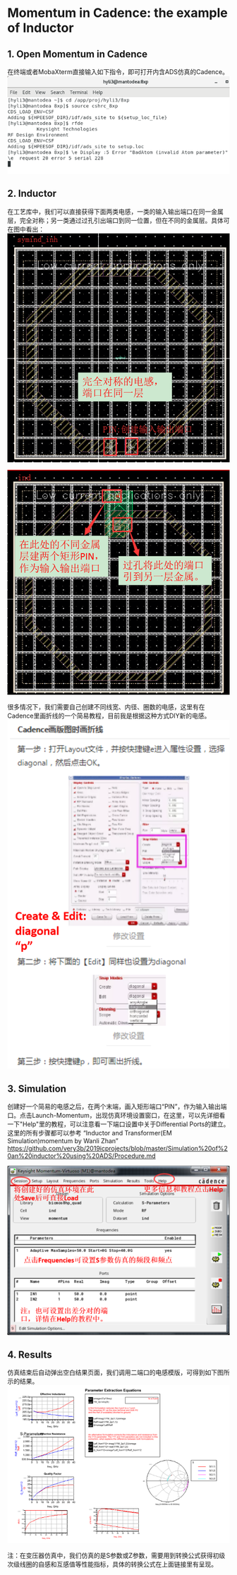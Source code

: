 # Momentum in Cadence: the example of Inductor
## 1. Open Momentum in Cadence
在终端或者MobaXterm直接输入如下指令，即可打开内含ADS仿真的Cadence。
![Alt text](openMomentum.png)

## 2. Inductor
在工艺库中，我们可以直接获得下面两类电感，一类的输入输出端口在同一金属层，完全对称；另一类通过过孔引出端口到同一位置，但在不同的金属层。具体可在图中看出：
![Alt text](ind1.png)

![Alt text](ind2.png)

很多情况下，我们需要自己创建不同线宽、内径、圈数的电感，这里有在Cadence里画折线的一个简易教程，目前我是根据这种方式DIY新的电感。
![Alt text](diagonal.png)


## 3. Simulation
创建好一个简易的电感之后，在两个末端，画入矩形端口“PIN”，作为输入输出端口。点击Launch-Momentum，出现仿真环境设置窗口，在这里，可以先详细看一下"Help"里的教程，可以注意看一下端口设置中关于Differential Ports的建立。这里的所有步骤都可以参考 
“Inductor and Transformer(EM Simulation)momentum by Wanli Zhan”
<https://github.com/very3b/2019icprojects/blob/master/Simulation%20of%20an%20inductor%20using%20ADS/Procedure.md>

![Alt text](simulation.png)


## 4. Results
仿真结束后自动弹出空白结果页面，我们调用二端口的电感模版，可得到如下图所示的结果。
![Alt text](results.png)

注：在变压器仿真中，我们仿真的是S参数或Z参数，需要用到转换公式获得初级次级线圈的自感和互感值等性能指标，具体的转换公式在上面链接里有呈现。